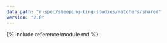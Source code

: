 ```yaml
---
data_path: "r-spec/sleeping-king-studios/matchers/shared"
version: "2.8"
---
```


{% include reference/module.md %}
